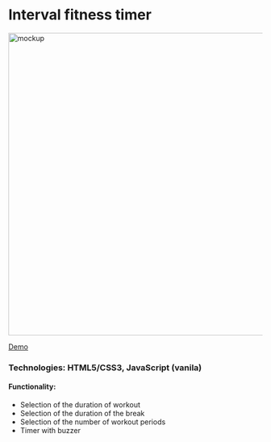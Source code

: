 # Interval fitness timer

<img src="https://cdn.glitch.global/b796fac7-8be1-47ea-bf80-36d588d7054b/mock13.png?v=1706743584008" alt="mockup" width="600px">

[Demo](https://js-module11-2nd-app-darla.glitch.me/)

<h3>Technologies: HTML5/CSS3, JavaScript (vanila)</h3>

<h4>Functionality:</h4>
 <ul> 
  <li> Selection of the duration of workout</li>
  <li> Selection of the duration of the break</li>
  <li> Selection of the number of workout periods</li>
  <li> Timer with buzzer</li>
 </ul>